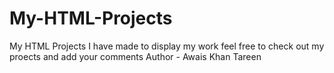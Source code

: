 # My-HTML-Projects
My HTML Projects I have made to display my work feel free to check out my proects and add your comments
Author - Awais Khan Tareen
